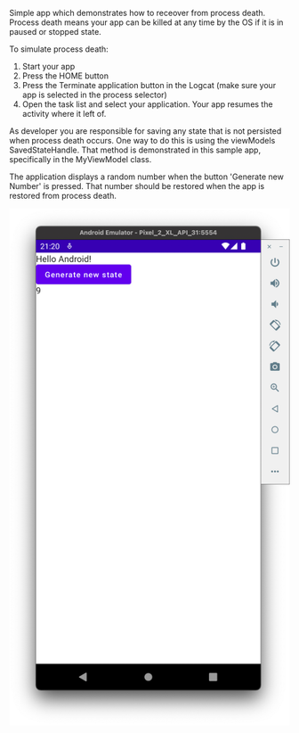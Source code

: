 Simple app which demonstrates how to receover from process death. Process death means your app can be killed at any time
by the OS if it is in paused or stopped state.

To simulate process death:
1. Start your app
2. Press the HOME button
3. Press the Terminate application button in the Logcat (make sure your app is selected in the process selector)
4. Open the task list and select your application. Your app resumes the activity where it left of.

As developer you are responsible for saving any state that is not persisted when process death occurs. One way to do this
is using the viewModels SavedStateHandle. That method is demonstrated in this sample app, specifically in the MyViewModel class.

The application displays a random number when the button 'Generate new Number' is pressed. That number should be restored when
the app is restored from process death.

![Screenshot](images/screenshot.png?raw=true "Screenshot")